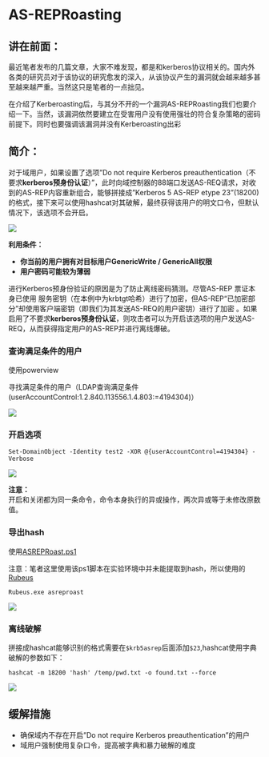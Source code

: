 # AS-REPRoasting



## 讲在前面：

最近笔者发布的几篇文章，大家不难发现，都是和kerberos协议相关的。国内外各类的研究员对于该协议的研究愈发的深入，从该协议产生的漏洞就会越来越多甚至越来越严重。当然这只是笔者的一点拙见。

在介绍了Kerberoasting后，与其分不开的一个漏洞AS-REPRoasting我们也要介绍一下。当然，该漏洞依然要建立在受害用户没有使用强壮的符合复杂策略的密码前提下。同时也要强调该漏洞并没有Kerberoasting出彩

## 简介：

对于域用户，如果设置了选项”Do not require Kerberos preauthentication（不要求**kerberos预身份认证**）”，此时向域控制器的88端口发送AS-REQ请求，对收到的AS-REP内容重新组合，能够拼接成”Kerberos 5 AS-REP etype 23”\(18200\)的格式，接下来可以使用hashcat对其破解，最终获得该用户的明文口令，但默认情况下，该选项不会开启。

![](https://img-blog.csdnimg.cn/20201006175412305.png)

**利用条件：**

* **你当前的用户拥有对目标用户GenericWrite / GenericAll权限**
* **用户密码可能较为薄弱**

进行Kerberos预身份验证的原因是为了防止离线密码猜测。尽管AS-REP 票证本身已使用 服务密钥（在本例中为krbtgt哈希）进行了加密，但AS-REP“已加密部分”却使用客户端密钥（即我们为其发送AS-REQ的用户密钥）进行了加密 。如果启用了不要求**kerberos预身份认证**，则攻击者可以为开启该选项的用户发送AS-REQ，从而获得指定用户的AS-REP并进行离线爆破。

### 查询满足条件的用户

使用powerview

寻找满足条件的用户（LDAP查询满足条件\(userAccountControl:1.2.840.113556.1.4.803:=4194304\)）

![](https://img-blog.csdnimg.cn/20201006173922925.png?x-oss-process=image/watermark,type_ZmFuZ3poZW5naGVpdGk,shadow_10,text_aHR0cHM6Ly9ibG9nLmNzZG4ubmV0L1BpbmdfUGln,size_16,color_FFFFFF,t_70)

### 开启选项

```text
Set-DomainObject -Identity test2 -XOR @{userAccountControl=4194304} -Verbose
```

![](https://img-blog.csdnimg.cn/20201006174714563.png)

**注意：**  
开启和关闭都为同一条命令，命令本身执行的异或操作，两次异或等于未修改原数值。

### 导出hash

使用[ASREPRoast.ps1](https://github.com/HarmJ0y/ASREPRoast)

注意：笔者这里使用该ps1脚本在实验环境中并未能提取到hash，所以使用的[Rubeus](https://github.com/GhostPack/Rubeus)

```text
Rubeus.exe asreproast
```

![](https://img-blog.csdnimg.cn/20201006174954657.png?x-oss-process=image/watermark,type_ZmFuZ3poZW5naGVpdGk,shadow_10,text_aHR0cHM6Ly9ibG9nLmNzZG4ubmV0L1BpbmdfUGln,size_16,color_FFFFFF,t_70)

### 离线破解

拼接成hashcat能够识别的格式需要在`$krb5asrep`后面添加`$23`,hashcat使用字典破解的参数如下：

```text
hashcat -m 18200 'hash' /temp/pwd.txt -o found.txt --force
```

![](https://img-blog.csdnimg.cn/20201006175211368.png?x-oss-process=image/watermark,type_ZmFuZ3poZW5naGVpdGk,shadow_10,text_aHR0cHM6Ly9ibG9nLmNzZG4ubmV0L1BpbmdfUGln,size_16,color_FFFFFF,t_70)

## 缓解措施

* 确保域内不存在开启”Do not require Kerberos preauthentication”的用户
* 域用户强制使用复杂口令，提高被字典和暴力破解的难度


